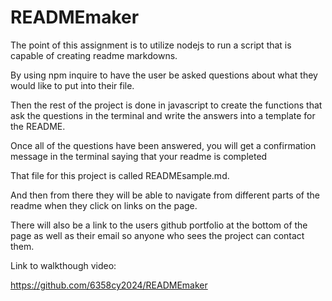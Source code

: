 # READMEmaker

The point of this assignment is to utilize nodejs to run a script that is capable of creating readme markdowns.

By using npm inquire to have the user be asked questions about what they would like to put into their file.

Then the rest of the project is done in javascript to create the functions that ask the questions in the terminal and write the answers into a template for the README.

Once all of the questions have been answered, you will get a confirmation message in the terminal saying that your readme is completed

That file for this project is called READMEsample.md.

And then from there they will be able to navigate from different parts of the readme when they click on links on the page.

There will also be a link to the users github portfolio at the bottom of the page as well as their email so anyone who sees the project can contact them.

Link to walkthough video:

https://github.com/6358cy2024/READMEmaker
